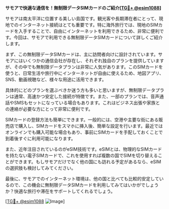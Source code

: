 **サモアで快適な通信を！無制限データSIMカードのご紹介[[TG💪+ @esim1088](https://t.me/s/esim1088)]**

サモアは南太平洋に位置する美しい島国です。観光客や長期滞在者にとって、現地でのインターネット接続はとても重要です。特に海外旅行では、現地のSIMカードを入手することで、自由にインターネットを利用できるため、非常に便利です。今回は、サモアで利用できる無制限データSIMカードについて詳しくご紹介します。

まず、この無制限データSIMカードは、主に訪問者向けに設計されています。サモアにはいくつかの通信会社が存在し、それぞれ独自のプランを提供していますが、その中でも無制限データプランは非常に人気があります。このSIMカードを使うと、日常生活や旅行中にインターネットが自由に使えるため、地図アプリ、SNS、動画視聴など、様々な用途に活用できます。

具体的にどのプランを選ぶべきか迷う方も多いと思いますが、無制限データプランは通常、高速かつ安定した接続が特徴です。また、一部のプランでは、音声通話やSMSもセットになっている場合もあります。これはビジネス出張や家族との連絡が必要な方にとって非常に便利です。

SIMカードの登録方法も簡単にできます。一般的には、空港や主要な街にある販売店で購入し、SIMカードをスマホに挿入後、簡単な設定を行います。最近ではオンラインでも購入可能な場合もあり、事前にSIMカードを手配しておくことで到着後すぐに利用可能になります。

また、近年注目されているのがeSIM技術です。eSIMとは、物理的なSIMカードを持たない電子SIMカードで、これを使用すれば複数の国でSIMを切り替えることができます。もしサモアだけでなく他の国にも訪れる予定があるなら、eSIMの選択肢も検討してみてください。

最後に、サモアでのインターネット環境は、他の国と比べても比較的安定しているので、この機会に無制限データSIMカードを利用してみてはいかがでしょうか？快適な旅行や滞在をサポートしてくれるでしょう。

[[TG💪+ @esim1088](https://t.me/s/esim1088) ![Image](https://i.postimg.cc/Y0z9fWf4/image.png)]